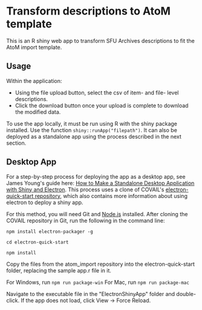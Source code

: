 # Transform descriptions to AtoM template

This is an R shiny web app to transform SFU Archives descriptions to fit the AtoM import template.

## Usage

Within the application:
* Using the file upload button, select the csv of item- and file- level descriptions.
* Click the download button once your upload is complete to download the modified data.

To use the app locally, it must be run using R with the shiny package installed. Use the function `shiny::runApp("filepath")`. It can also be deployed as a standalone app using the process described in the next section.


## Desktop App

For a step-by-step process for deploying the app as a desktop app, see James Young's guide here: [How to Make a Standalone Desktop Application with Shiny and Electron](https://foretodata.com/how-to-make-a-standalone-desktop-application-with-shiny-and-electron-on-windows/). This process uses a clone of COVAIL's [electron-quick-start repository](https://github.com/COVAIL/electron-quick-start), which also contains more information about using electron to deploy a shiny app.

For this method, you will need Git and [Node.js](https://nodejs.org/en/download/) installed. After cloning the COVAIL repository in Git, run the following in the command line:

```
npm install electron-packager -g

cd electron-quick-start

npm install
```

Copy the files from the atom_import repository into the electron-quick-start folder, replacing the sample app.r file in it. 

For Windows, run `npm run package-win`
For Mac, run `npm run package-mac`

Navigate to the executable file in the "ElectronShinyApp" folder and double-click. If the app does not load, click View -> Force Reload.
